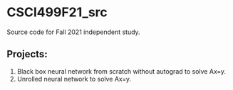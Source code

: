 # CSCI499F21_src

Source code for Fall 2021 independent study.

## Projects:

  1. Black box neural network from scratch without autograd to solve
Ax=y.
  2. Unrolled neural network to solve Ax=y.
